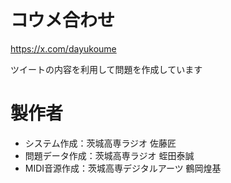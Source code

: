 # コウメ合わせ


https://x.com/dayukoume

ツイートの内容を利用して問題を作成しています

# 製作者
- システム作成：茨城高専ラジオ 佐藤匠
- 問題データ作成：茨城高専ラジオ 蛭田泰誠
- MIDI音源作成：茨城高専デジタルアーツ 鶴岡煌基